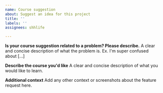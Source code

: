 ```yaml
---
name: Course suggestion
about: Suggest an idea for this project
title: ''
labels: ''
assignees: shhlife

---
```


**Is your course suggestion related to a problem? Please describe.**
A clear and concise description of what the problem is. Ex. I'm super confused about [...]

**Describe the course you'd like**
A clear and concise description of what you would like to learn.

**Additional context**
Add any other context or screenshots about the feature request here.
